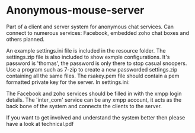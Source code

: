 Anonymous-mouse-server
===============

Part of a client and server system for anonymous chat services. 
Can connect to numerous services: Facebook, embedded zoho chat boxes and others planned.

An example settings.ini file is included in the resource folder. 
The settings.zip file is also included to show exmple configurations. It's password is 'thomas', the password is only there to stop casual snoopers. Use a program such as 7-zip to create a new passworded settings.zip containing all the same files. The rsakey.pem file should contain a pem formatted private key for the server.
In settings.ini:

The Facebook and zoho services should be filled in with the xmpp login details.
The 'inter_com' service can be any xmpp account, it acts as the back bone of the system and connects the clients to the server.

If you want to get involved and understand the system better then please have a look at technical.pdf
